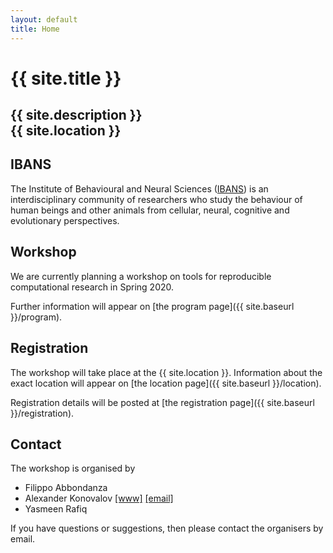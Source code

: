 ```yaml
---
layout: default
title: Home
---
```


# {{ site.title }}

## {{ site.description }}<br> {{ site.location }}

## IBANS

The Institute of Behavioural and Neural Sciences
([IBANS](https://ibans.st-andrews.ac.uk/))
is an interdisciplinary community of researchers who study 
the behaviour of human beings and other animals from cellular, 
neural, cognitive and evolutionary perspectives. 

## Workshop

We are currently planning a workshop on tools for reproducible
computational research in Spring 2020.

Further information will appear on [the program page]({{ site.baseurl }}/program).

## Registration

The workshop will take place at the {{ site.location }}.
Information about the exact location will appear on
[the location page]({{ site.baseurl }}/location).

Registration details will be posted at
[the registration page]({{ site.baseurl }}/registration).

## <a name="contact"></a> Contact

The workshop is organised by

* Filippo Abbondanza
* Alexander Konovalov [[www]](https://alex-konovalov.github.io/) [[email]](mailto:alexander.konovalov@st-andrews.ac.uk)
* Yasmeen Rafiq

If you have questions or suggestions, then please contact the organisers by email.
